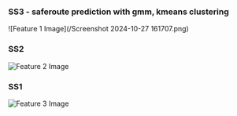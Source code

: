 
### SS3 - saferoute prediction with gmm, kmeans clustering

![Feature 1 Image](/Screenshot 2024-10-27 161707.png)

### SS2

![Feature 2 Image](/)

### SS1

![Feature 3 Image](/)

